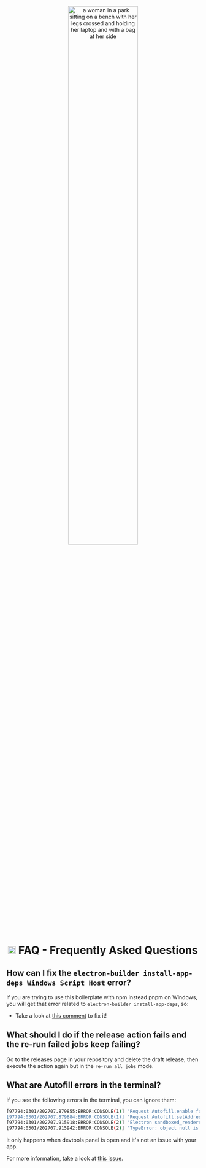 <p align="center">
  <img src="./images/faq.svg" alt="a woman in a park sitting on a bench with her legs crossed and holding her laptop and with a bag at her side" width="60%" />
</p>

<br />
<br />
<br />

<h1 align="center"><img src="./images/bullet.svg" width="20" /> FAQ - Frequently Asked Questions</h1>

## How can I fix the `electron-builder install-app-deps Windows Script Host` error?
If you are trying to use this boilerplate with npm instead pnpm on Windows, you will get that error related to `electron-builder install-app-deps`, so:
- Take a look at [this comment](https://github.com/ficonsulting/RInno/issues/44#issuecomment-992299431) to fix it!

## What should I do if the release action fails and the re-run failed jobs keep failing?
Go to the releases page in your repository and delete the draft release, then execute the action again but in the `re-run all jobs` mode.

## What are Autofill errors in the terminal?
If you see the following errors in the terminal, you can ignore them:
```bash
[97794:0301/202707.879855:ERROR:CONSOLE(1)] "Request Autofill.enable failed. {"code":-32601,"message":"'Autofill.enable' wasn't found"}", source: devtools://devtools/bundled/core/protocol_client/protocol_client.js (1)
[97794:0301/202707.879884:ERROR:CONSOLE(1)] "Request Autofill.setAddresses failed. {"code":-32601,"message":"'Autofill.setAddresses' wasn't found"}", source: devtools://devtools/bundled/core/protocol_client/protocol_client.js (1)
[97794:0301/202707.915918:ERROR:CONSOLE(2)] "Electron sandboxed_renderer.bundle.js script failed to run", source: node:electron/js2c/sandbox_bundle (2)
[97794:0301/202707.915942:ERROR:CONSOLE(2)] "TypeError: object null is not iterable (cannot read property Symbol(Symbol.iterator))", source: node:electron/js2c/sandbox_bundle (2)
```
It only happens when devtools panel is open and it's not an issue with your app.

For more information, take a look at [this issue](https://github.com/electron/electron/issues/41614).

